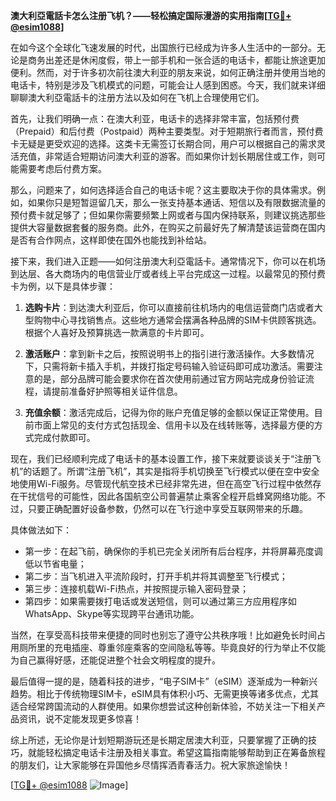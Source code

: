 **澳大利亞電話卡怎么注册飞机？——轻松搞定国际漫游的实用指南[[TG💪+ @esim1088](https://t.me/s/esim1088)]**

在如今这个全球化飞速发展的时代，出国旅行已经成为许多人生活中的一部分。无论是商务出差还是休闲度假，带上一部手机和一张合适的电话卡，都能让旅途更加便利。然而，对于许多初次前往澳大利亚的朋友来说，如何正确注册并使用当地的电话卡，特别是涉及飞机模式的问题，可能会让人感到困惑。今天，我们就来详细聊聊澳大利亞電話卡的注册方法以及如何在飞机上合理使用它们。

首先，让我们明确一点：在澳大利亚，电话卡的选择非常丰富，包括预付费（Prepaid）和后付费（Postpaid）两种主要类型。对于短期旅行者而言，预付费卡无疑是更受欢迎的选择。这类卡无需签订长期合同，用户可以根据自己的需求灵活充值，非常适合短期访问澳大利亚的游客。而如果你计划长期居住或工作，则可能需要考虑后付费方案。

那么，问题来了，如何选择适合自己的电话卡呢？这主要取决于你的具体需求。例如，如果你只是短暂逗留几天，那么一张支持基本通话、短信以及有限数据流量的预付费卡就足够了；但如果你需要频繁上网或者与国内保持联系，则建议挑选那些提供大容量数据套餐的服务商。此外，在购买之前最好先了解清楚该运营商在国内是否有合作网点，这样即使在国外也能找到补给站。

接下来，我们进入正题——如何注册澳大利亞電話卡。通常情况下，你可以在机场到达层、各大商场内的电信营业厅或者线上平台完成这一过程。以最常见的预付费卡为例，以下是具体步骤：

1. **选购卡片**：到达澳大利亚后，你可以直接前往机场内的电信运营商门店或者大型购物中心寻找销售点。这些地方通常会摆满各种品牌的SIM卡供顾客挑选。根据个人喜好及预算挑选一款满意的卡片即可。
   
2. **激活账户**：拿到新卡之后，按照说明书上的指引进行激活操作。大多数情况下，只需将新卡插入手机，并拨打指定号码输入验证码即可成功激活。需要注意的是，部分品牌可能会要求你在首次使用前通过官方网站完成身份验证流程，请提前准备好护照等相关证件信息。

3. **充值余额**：激活完成后，记得为你的账户充值足够的金额以保证正常使用。目前市面上常见的支付方式包括现金、信用卡以及在线转账等，选择最方便的方式完成付款即可。

现在，我们已经顺利完成了电话卡的基本设置工作，接下来就要谈谈关于“注册飞机”的话题了。所谓“注册飞机”，其实是指将手机切换至飞行模式以便在空中安全地使用Wi-Fi服务。尽管现代航空技术已经非常先进，但在高空飞行过程中依然存在干扰信号的可能性，因此各国航空公司普遍禁止乘客全程开启蜂窝网络功能。不过，只要正确配置好设备参数，仍然可以在飞行途中享受互联网带来的乐趣。

具体做法如下：
- 第一步：在起飞前，确保你的手机已完全关闭所有后台程序，并将屏幕亮度调低以节省电量；
- 第二步：当飞机进入平流阶段时，打开手机并将其调整至飞行模式；
- 第三步：连接机载Wi-Fi热点，并按照提示输入密码登录；
- 第四步：如果需要拨打电话或发送短信，则可以通过第三方应用程序如WhatsApp、Skype等实现跨平台通讯功能。

当然，在享受高科技带来便捷的同时也别忘了遵守公共秩序哦！比如避免长时间占用厕所里的充电插座、尊重邻座乘客的空间隐私等等。毕竟良好的行为举止不仅能为自己赢得好感，还能促进整个社会文明程度的提升。

最后值得一提的是，随着科技的进步，“电子SIM卡”（eSIM）逐渐成为一种新兴趋势。相比于传统物理SIM卡，eSIM具有体积小巧、无需更换等诸多优点，尤其适合经常跨国流动的人群使用。如果你想尝试这种创新体验，不妨关注一下相关产品资讯，说不定能发现更多惊喜！

综上所述，无论你是计划短期游玩还是长期定居澳大利亚，只要掌握了正确的技巧，就能轻松搞定电话卡注册及相关事宜。希望这篇指南能够帮助到正在筹备旅程的朋友们，让大家能够在异国他乡尽情挥洒青春活力。祝大家旅途愉快！

[[TG💪+ @esim1088](https://t.me/s/esim1088) ![Image](https://i.postimg.cc/4NQfJmqS/Snipaste-2025-05-13-00-14-12.png)]